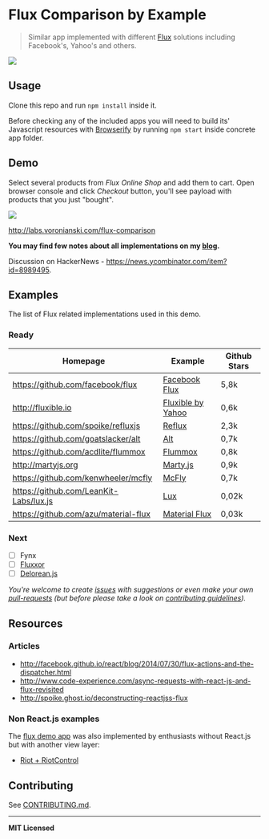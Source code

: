 # Flux Comparison by Example

> Similar app implemented with different [Flux](https://facebook.github.io/flux/) solutions including Facebook's, Yahoo's and others.

[![](https://farm9.staticflickr.com/8643/16226391077_424b0a87dd.jpg)](http://pixelhunter.me/post/110248593059/flux-solutions-compared-by-example)

## Usage

Clone this repo and run `npm install` inside it.

Before checking any of the included apps you will need to build its' Javascript resources with [Browserify](http://browserify.org/) by running `npm start` inside concrete app folder.

## Demo

Select several products from _Flux Online Shop_ and add them to cart. Open browser console and click _Checkout_ button, you'll see payload with products that you just "bought".

[![](https://dl.dropboxusercontent.com/u/100463011/flux-shop-demo2.gif)](http://labs.voronianski.com/flux-comparison)

http://labs.voronianski.com/flux-comparison

**You may find few notes about all implementations on my [blog](http://pixelhunter.me/post/110248593059/flux-solutions-compared-by-example).**

Discussion on HackerNews - https://news.ycombinator.com/item?id=8989495.

## Examples

The list of Flux related implementations used in this demo.

### Ready

| Homepage                                | Example                                                                                     | Github Stars |
| -------------                           | ------------------------------------------------------------------------------------------- | ------------ |
| https://github.com/facebook/flux        | [Facebook Flux](https://github.com/voronianski/flux-samples/tree/master/facebook-flux)      | 5,8k         |
| http://fluxible.io                      | [Fluxible by Yahoo](https://github.com/voronianski/flux-samples/tree/master/yahoo-fluxible) | 0,6k         |
| https://github.com/spoike/refluxjs      | [Reflux](https://github.com/voronianski/flux-samples/tree/master/reflux)                    | 2,3k         |
| https://github.com/goatslacker/alt      | [Alt](https://github.com/voronianski/flux-samples/tree/master/alt)                          | 0,7k         |
| https://github.com/acdlite/flummox      | [Flummox](https://github.com/voronianski/flux-samples/tree/master/flummox)                  | 0,8k         |
| http://martyjs.org                      | [Marty.js](https://github.com/voronianski/flux-samples/tree/master/marty)                   | 0,9k         |
| https://github.com/kenwheeler/mcfly     | [McFly](https://github.com/voronianski/flux-samples/tree/master/mcfly)                      | 0,7k         |
| https://github.com/LeanKit-Labs/lux.js  | [Lux](https://github.com/voronianski/flux-comparison/tree/master/lux)                       | 0,02k        |
| https://github.com/azu/material-flux    | [Material Flux](https://github.com/voronianski/flux-comparison/tree/master/material-flux)   | 0,03k        |

### Next

* [ ] Fynx
* [ ] [Fluxxor](http://fluxxor.com)
* [ ] [Delorean.js](http://deloreanjs.com)

_You're welcome to create [issues](https://github.com/voronianski/flux-comparison/issues) with suggestions or even make your own [pull-requests](https://github.com/voronianski/flux-comparison/pulls) (but before please take a look on [contributing guidelines](https://github.com/voronianski/flux-comparison/blob/master/CONTRIBUTING.md))._

## Resources

### Articles

- http://facebook.github.io/react/blog/2014/07/30/flux-actions-and-the-dispatcher.html
- http://www.code-experience.com/async-requests-with-react-js-and-flux-revisited
- http://spoike.ghost.io/deconstructing-reactjss-flux

### Non React.js examples

The [flux demo app](http://labs.voronianski.com/flux-comparison/) was also implemented by enthusiasts without React.js but with another view layer:

* [Riot + RiotControl](https://github.com/txchen/feplay/tree/gh-pages/riot_flux)

## Contributing

See [CONTRIBUTING.md](https://github.com/voronianski/flux-comparison/blob/master/CONTRIBUTING.md).

---

**MIT Licensed**
